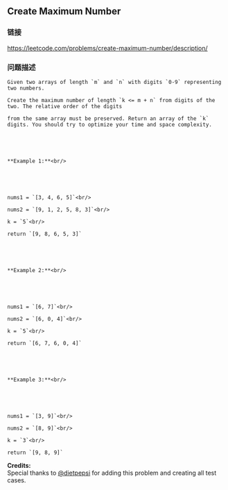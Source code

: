 ## Create Maximum Number  
### 链接  
https://leetcode.com/problems/create-maximum-number/description/  
### 问题描述

    Given two arrays of length `m` and `n` with digits `0-9` representing two numbers.
    Create the maximum number of length `k <= m + n` from digits of the two. The relative order of the digits
    from the same array must be preserved. Return an array of the `k` digits. You should try to optimize your time and space complexity.



    **Example 1:**<br/>



    nums1 = `[3, 4, 6, 5]`<br/>
    nums2 = `[9, 1, 2, 5, 8, 3]`<br/>
    k = `5`<br/>
    return `[9, 8, 6, 5, 3]`



    **Example 2:**<br/>



    nums1 = `[6, 7]`<br/>
    nums2 = `[6, 0, 4]`<br/>
    k = `5`<br/>
    return `[6, 7, 6, 0, 4]`



    **Example 3:**<br/>



    nums1 = `[3, 9]`<br/>
    nums2 = `[8, 9]`<br/>
    k = `3`<br/>
    return `[9, 8, 9]`


**Credits:**<br />Special thanks to [@dietpepsi](https://leetcode.com/discuss/user/dietpepsi) for adding this problem and creating all test cases.
